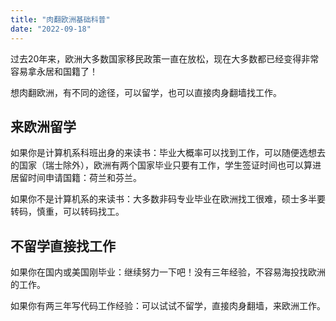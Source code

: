 ```yaml
---
title: "肉翻欧洲基础科普"
date: "2022-09-18"
---
```


过去20年来，欧洲大多数国家移民政策一直在放松，现在大多数都已经变得非常容易拿永居和国籍了！

想肉翻欧洲，有不同的途径，可以留学，也可以直接肉身翻墙找工作。

## 来欧洲留学

如果你是计算机系科班出身的来读书：毕业大概率可以找到工作，可以随便选想去的国家（瑞士除外），欧洲有两个国家毕业只要有工作，学生签证时间也可以算进居留时间申请国籍：荷兰和芬兰。

如果你不是计算机系的来读书：大多数非码专业毕业在欧洲找工很难，硕士多半要转码，慎重，可以转码找工。

## 不留学直接找工作

如果你在国内或美国刚毕业：继续努力一下吧！没有三年经验，不容易海投找欧洲的工作。

如果你有两三年写代码工作经验：可以试试不留学，直接肉身翻墙，来欧洲工作。



